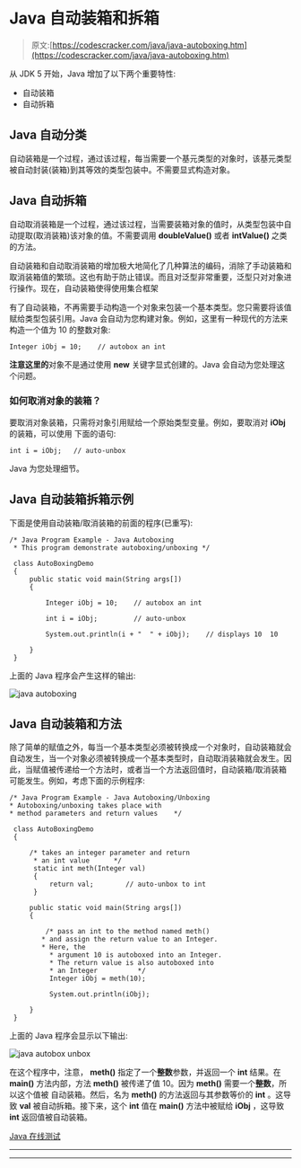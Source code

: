 # Java 自动装箱和拆箱

> 原文:[https://codescracker.com/java/java-autoboxing.htm](https://codescracker.com/java/java-autoboxing.htm)

从 JDK 5 开始，Java 增加了以下两个重要特性:

*   自动装箱
*   自动拆箱

## Java 自动分类

自动装箱是一个过程，通过该过程，每当需要一个基元类型的对象时，该基元类型被自动封装(装箱)到其等效的类型包装中。不需要显式构造对象。

## Java 自动拆箱

自动取消装箱是一个过程，通过该过程，当需要装箱对象的值时，从类型包装中自动提取(取消装箱)该对象的值。不需要调用 **doubleValue()** 或者 **intValue()** 之类的方法。

自动装箱和自动取消装箱的增加极大地简化了几种算法的编码，消除了手动装箱和取消装箱值的繁琐。这也有助于防止错误。而且对泛型非常重要，泛型只对对象进行操作。现在，自动装箱使得使用集合框架

有了自动装箱，不再需要手动构造一个对象来包装一个基本类型。您只需要将该值赋给类型包装引用。Java 会自动为您构建对象。例如，这里有一种现代的方法来构造一个值为 10 的整数对象:

```
Integer iObj = 10;    // autobox an int
```

**注意这里的**对象不是通过使用 **new** 关键字显式创建的。Java 会自动为您处理这个问题。

### 如何取消对象的装箱？

要取消对象装箱，只需将对象引用赋给一个原始类型变量。例如，要取消对 **iObj** 的装箱，可以使用 下面的语句:

```
int i = iObj;   // auto-unbox
```

Java 为您处理细节。

## Java 自动装箱拆箱示例

下面是使用自动装箱/取消装箱的前面的程序(已重写):

```
/* Java Program Example - Java Autoboxing
 * This program demonstrate autoboxing/unboxing */

 class AutoBoxingDemo
 {
     public static void main(String args[])
     {

         Integer iObj = 10;    // autobox an int

         int i = iObj;         // auto-unbox

         System.out.println(i + "  " + iObj);    // displays 10  10

     }
 }
```

上面的 Java 程序会产生这样的输出:

![java autoboxing](../Images/cea29b479ae48b32b95f8c64aaba805e.png)

## Java 自动装箱和方法

除了简单的赋值之外，每当一个基本类型必须被转换成一个对象时，自动装箱就会自动发生，当一个对象必须被转换成一个基本类型时，自动取消装箱就会发生。因此，当赋值被传递给一个方法时，或者当一个方法返回值时，自动装箱/取消装箱可能发生。例如，考虑下面的示例程序:

```
/* Java Program Example - Java Autoboxing/Unboxing
* Autoboxing/unboxing takes place with 
* method parameters and return values    */

 class AutoBoxingDemo
 {

     /* takes an integer parameter and return
      * an int value      */
      static int meth(Integer val)
      {
          return val;        // auto-unbox to int
      }

     public static void main(String args[])
     {

         /* pass an int to the method named meth() 
        * and assign the return value to an Integer.
        * Here, the
          * argument 10 is autoboxed into an Integer.
          * The return value is also autoboxed into
          * an Integer          */
          Integer iObj = meth(10);

          System.out.println(iObj);

     }
 }
```

上面的 Java 程序会显示以下输出:

![java autobox unbox](../Images/11f324f30138e8e39ec41317ae2c3578.png)

在这个程序中，注意， **meth()** 指定了一个**整数**参数，并返回一个 **int** 结果。在 **main()** 方法内部，方法 **meth()** 被传递了值 10。因为 **meth()** 需要一个**整数**，所以这个值被 自动装箱。然后，名为 **meth()** 的方法返回与其参数等价的 **int** 。这导致 **val** 被自动拆箱。接下来，这个 **int** 值在 **main()** 方法中被赋给 **iObj** ，这导致 **int** 返回值被自动装箱。

[Java 在线测试](/exam/showtest.php?subid=1)

* * *

* * *